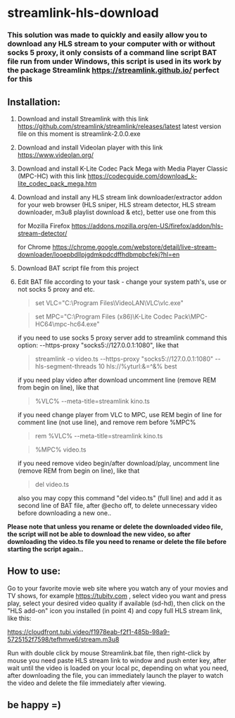 # streamlink-hls-download
### This solution was made to quickly and easily allow you to download any HLS stream to your computer with or without socks 5 proxy, it only consists of a command line script BAT file run from under Windows, this script is used in its work by the package Streamlink https://streamlink.github.io/ perfect for this

## Installation:
1. Download and install Streamlink with this link https://github.com/streamlink/streamlink/releases/latest  latest version file on this moment is streamlink-2.0.0.exe

2. Download and install Videolan player with this link https://www.videolan.org/ 

3. Download and install K-Lite Codec Pack Mega with Media Player Classic (MPC-HC) with this link https://codecguide.com/download_k-lite_codec_pack_mega.htm

4. Download and install any HLS stream link downloader/extractor addon for your web browser (HLS sniper, HLS stream detector, HLS stream downloader, m3u8 playlist download & etc), better use one from this

   for Mozilla Firefox https://addons.mozilla.org/en-US/firefox/addon/hls-stream-detector/

   for Chrome https://chrome.google.com/webstore/detail/live-stream-downloader/looepbdllpjgdmkpdcdffhdbmpbcfekj?hl=en

5. Download BAT script file from this project
6. Edit BAT file according to your task - change your system path's, use or not socks 5 proxy and etc.

   >set VLC="C:\Program Files\VideoLAN\VLC\vlc.exe"
   
   >set MPC="C:\Program Files (x86)\K-Lite Codec Pack\MPC-HC64\mpc-hc64.exe"

   if you need to use socks 5 proxy server add to streamlink command this option: --https-proxy "socks5://127.0.0.1:1080", like that
   
   >streamlink -o video.ts --https-proxy "socks5://127.0.0.1:1080" --hls-segment-threads 10 hls://%yturl:&=^&% best

   if you need play video after download uncomment line (remove REM from begin on line), like that
   
   >%VLC% --meta-title=streamlink kino.ts

   if you need change player from VLC to MPC, use REM begin of line for comment line (not use line), and remove rem before %MPC% 
   
   >rem %VLC% --meta-title=streamlink kino.ts
   
   >%MPC% video.ts
   
   if you need remove video begin/after download/play, uncomment line (remove REM from begin on line), like that
   
   >del video.ts
  
   also you may copy this command "del video.ts" (full line) and add it as second line of BAT file, after @echo off, to delete unnecessary video before downloading a new one..

**Please note that unless you rename or delete the downloaded video file, the script will not be able to download the new video, so after downloading the video.ts file you need to rename or delete the file before starting the script again..**


## How to use:

Go to your favorite movie web site where you watch any of your movies and TV shows, for example https://tubitv.com , select video you want and press play, select your desired video quality if available (sd-hd), then click on the "HLS add-on" icon you installed (in point 4) and copy full HLS stream link, like this:

https://cloudfront.tubi.video/f1978eab-f2f1-485b-98a9-5725152f7598/tefhmve6/stream.m3u8

Run with double click by mouse Streamlink.bat file, then right-click by mouse you need paste HLS stream link to window and push enter key, after wait until the video is loaded on your local pc, depending on what you need, after downloading the file, you can immediately launch the player to watch the video and delete the file immediately after viewing.

## be happy =)
